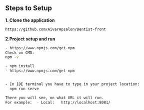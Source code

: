## Steps to Setup

**1. Clone the application**
```bash
https://github.com/AivarApsalon/Dentist-front
```

**2.Project setup and run**
```bash
- https://www.npmjs.com/get-npm
Check on CMD:
npm -v

- npm install
- https://www.npmjs.com/get-npm


- In IDE terminal you have to type in your project location: 
  npm run serve

There you will see, on what URL it will run.
For example:  - Local:   http://localhost:8081/

```











